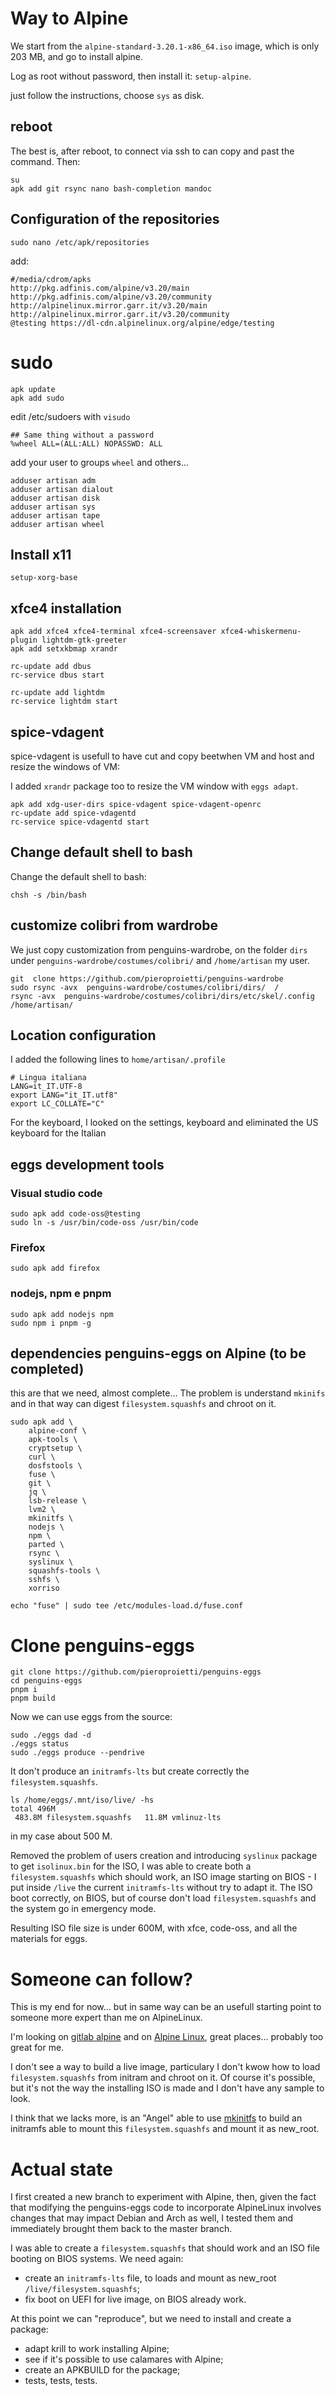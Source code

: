 # Way to Alpine
We start from the `alpine-standard-3.20.1-x86_64.iso` image, which is only 203 MB, and go to install alpine.

Log as root without password, then install it: `setup-alpine`.

just follow the instructions, choose `sys` as disk.

## reboot
The best is, after reboot, to connect via ssh to can copy and past the command. Then:

```
su
apk add git rsync nano bash-completion mandoc
```

## Configuration of the repositories
```
sudo nano /etc/apk/repositories

```

add:
```
#/media/cdrom/apks
http://pkg.adfinis.com/alpine/v3.20/main
http://pkg.adfinis.com/alpine/v3.20/community
http://alpinelinux.mirror.garr.it/v3.20/main
http://alpinelinux.mirror.garr.it/v3.20/community
@testing https://dl-cdn.alpinelinux.org/alpine/edge/testing

```
# sudo
```
apk update
apk add sudo

```

edit /etc/sudoers with `visudo`

```
## Same thing without a password                                                
%wheel ALL=(ALL:ALL) NOPASSWD: ALL

```

add your user to groups `wheel` and others... 

```
adduser artisan adm
adduser artisan dialout
adduser artisan disk
adduser artisan sys
adduser artisan tape
adduser artisan wheel

```


## Install x11
```
setup-xorg-base

```

## xfce4 installation
```
apk add xfce4 xfce4-terminal xfce4-screensaver xfce4-whiskermenu-plugin lightdm-gtk-greeter
apk add setxkbmap xrandr

rc-update add dbus
rc-service dbus start

rc-update add lightdm
rc-service lightdm start

```

## spice-vdagent
spice-vdagent is usefull to have cut and copy beetwhen VM and host and resize the windows of VM:

I added `xrandr` package too to resize the VM window with `eggs adapt`.

```
apk add xdg-user-dirs spice-vdagent spice-vdagent-openrc
rc-update add spice-vdagentd
rc-service spice-vdagentd start

```
## Change default shell to bash
Change the default shell to bash:

```
chsh -s /bin/bash

```


## customize colibri from wardrobe
We just copy customization from penguins-wardrobe, on the folder `dirs` under `penguins-wardrobe/costumes/colibri/` and `/home/artisan` my user.



```
git  clone https://github.com/pieroproietti/penguins-wardrobe
sudo rsync -avx  penguins-wardrobe/costumes/colibri/dirs/  /
rsync -avx  penguins-wardrobe/costumes/colibri/dirs/etc/skel/.config /home/artisan/

```

## Location configuration
I added the following lines to `home/artisan/.profile`

```
# Lingua italiana
LANG=it_IT.UTF-8
export LANG="it_IT.utf8"
export LC_COLLATE="C"

```
For the keyboard, I looked on the settings, keyboard and eliminated the US keyboard for the Italian

## eggs development tools

### Visual studio code
```
sudo apk add code-oss@testing
sudo ln -s /usr/bin/code-oss /usr/bin/code

```

### Firefox
```
sudo apk add firefox

```

### nodejs, npm e pnpm
```
sudo apk add nodejs npm
sudo npm i pnpm -g

```

## dependencies penguins-eggs on Alpine (to be completed)
this are that we need, almost complete... The problem is understand `mkinifs` and in that way can digest `filesystem.squashfs` and chroot on it.

```
sudo apk add \
    alpine-conf \
    apk-tools \
    cryptsetup \
    curl \
    dosfstools \
    fuse \
    git \
    jq \
    lsb-release \
    lvm2 \
    mkinitfs \
    nodejs \
    npm \
    parted \
    rsync \
    syslinux \
    squashfs-tools \
    sshfs \
    xorriso

```

```
echo "fuse" | sudo tee /etc/modules-load.d/fuse.conf

```

# Clone penguins-eggs
```
git clone https://github.com/pieroproietti/penguins-eggs
cd penguins-eggs
pnpm i
pnpm build

```

Now we can use eggs from the source:

```
sudo ./eggs dad -d
./eggs status
sudo ./eggs produce --pendrive

```

It don't produce an `initramfs-lts` but create correctly the `filesystem.squashfs`. 

```
ls /home/eggs/.mnt/iso/live/ -hs
total 496M   
 483.8M filesystem.squashfs   11.8M vmlinuz-lts
```

in my case about 500 M.

Removed the problem of users creation and introducing `syslinux` package to get `isolinux.bin` for the ISO, I was able to create both a `filesystem.squashfs` which should work, an ISO image starting on BIOS - I put inside `/live` the current `initramfs-lts` without try to adapt it. The ISO boot correctly, on BIOS, but of course don't load `filesystem.squashfs` and the system go in emergency mode.

Resulting ISO file size is under 600M, with xfce, code-oss, and all the materials for eggs.


# Someone can follow? 
This is my end for now... but in same way can be an usefull starting point to someone more expert than me on AlpineLinux.

I'm looking on [gitlab alpine](https://gitlab.alpinelinux.org/alpine) and on [Alpine Linux](https://alpinelinux.org/), great places... probably too great for me.

I don't see a way to build a live image, particulary I don't kwow how to load `filesystem.squashfs` from initram and chroot on it. Of course it's possible, but it's not the way the installing ISO is made and I don't have any sample to look.

I think that we lacks more, is an "Angel" able to use [mkinitfs](https://gitlab.alpinelinux.org/alpine/mkinitfs) to build an initramfs able to mount this `filesystem.squashfs` and mount it as new_root. 

# Actual state 

I first created a new branch to experiment with Alpine, then, given the fact that modifying the penguins-eggs code to incorporate AlpineLinux involves changes that may impact Debian and Arch as well, I tested them and immediately brought them back to the master branch.

I was able to create a `filesystem.squashfs` that should work and an ISO file booting on BIOS systems.
We need again:
- create an `initramfs-lts` file, to loads and mount as new_root `/live/filesystem.squashfs`;
- fix boot on UEFI for live image, on BIOS already work.

At this point we can "reproduce", but we need to install and create a package:
- adapt krill to work installing Alpine;
- see if it's possible to use calamares with Alpine;
- create an APKBUILD for the package;
- tests, tests, tests.
